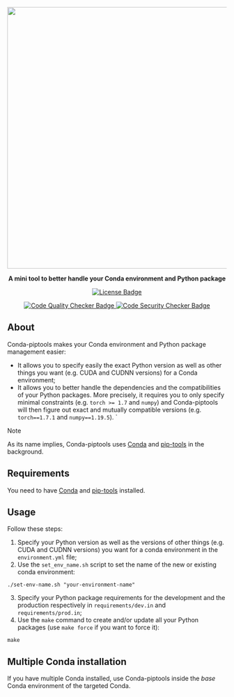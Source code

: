 <p align="center">
  <img width=600 src="https://github.com/user-attachments/assets/a77313b6-1a42-46c1-8230-708af3c50a50">
</p>
<p align="center">
  <b>A mini tool to better handle your Conda environment and Python package</b>
</p>
<p align="center">
  <a href="https://github.com/pabroux/conda-piptools/blob/master/LICENSE">
    <picture>
      <img src="https://img.shields.io/github/license/pabroux/conda-piptools.svg?label=Licence" alt="License Badge">
    </picture>
  </a>
</p>
<p align="center">
  <a href="https://github.com/pabroux/conda-piptools/actions/workflows/code-quality-checker.yml">
    <picture>
      <img src="https://github.com/pabroux/conda-piptools/actions/workflows/code-quality-checker.yml/badge.svg" alt="Code Quality Checker Badge">
    </picture>
  </a>
  <a href="https://github.com/pabroux/conda-piptools/actions/workflows/code-security-checker.yml">
    <picture>
      <img src="https://github.com/pabroux/conda-piptools/actions/workflows/code-security-checker.yml/badge.svg" alt="Code Security Checker Badge">
    </picture>
  </a>
</p>


## About
Conda-piptools makes your Conda environment and Python package management easier:
- It allows you to specify easily the exact Python version as well as other things you want (e.g. CUDA and CUDNN versions) for a Conda environment;
- It allows you to better handle the dependencies and the compatibilities of your Python packages. More precisely, it requires you to only specify minimal constraints (e.g. `torch >= 1.7` and `numpy`) and Conda-piptools will then figure out exact and mutually compatible versions (e.g. `torch==1.7.1` and `numpy==1.19.5`).
`

> [!NOTE]
> As its name implies, Conda-piptools uses [Conda](https://anaconda.org/anaconda/conda) and [pip-tools](https://github.com/jazzband/pip-tools) in the background.

## Requirements
You need to have [Conda](https://anaconda.org/anaconda/conda) and [pip-tools](https://pip-tools.readthedocs.io/) installed.

## Usage
Follow these steps:

1. Specify your Python version as well as the versions of other things (e.g. CUDA and CUDNN versions) you want for a conda environment in the `environment.yml` file;
2. Use the `set_env_name.sh` script to set the name of the new or existing conda environment:
```
./set-env-name.sh "your-environment-name"
```
3. Specify your Python package requirements for the development and the production respectively in `requirements/dev.in` and `requirements/prod.in`;
4. Use the `make` command to create and/or update all your Python packages (use `make force` if you want to force it):
```
make
```

## Multiple Conda installation
If you have multiple Conda installed, use Conda-piptools inside the _base_ Conda environment of the targeted Conda.
